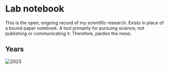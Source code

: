 # Lab notebook

This is the open, ongoing record of my scientific research. Exists in place of a bound paper notebook. A tool primarily for pursuing science, not publishing or communicating it. Therefore, pardon the mess.

## Years
![2023]('https://github.com/hmworsham/lab-notebook/blob/main/lab_notebook.md')
